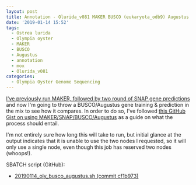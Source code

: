 ```yaml
---
layout: post
title: Annotation - Olurida_v081 MAKER BUSCO (eukaryota_odb9) Augustus Training Submitted to Mox
date: '2019-01-14 15:52'
tags:
  - Ostrea lurida
  - Olympia oyster
  - MAKER
  - BUSCO
  - Augustus
  - annotation
  - mox
  - Olurida_v081
categories:
  - Olympia Oyster Genome Sequencing
---
```

[I've previously run MAKER, followed by two round of SNAP gene predictions](https://robertslab.github.io/sams-notebook/2018/11/27/Annotation-Olurida_v081-MAKER-on-Mox.html) and now I'm going to throw a BUSCO/Augustus gene training & prediction in the mix to see how it compares. In order to do so, I've followed [this GitHub Gist on using MAKER/SNAP/BUSCO/Augustus](https://gist.github.com/darencard/bb1001ac1532dd4225b030cf0cd61ce2) as a guide on what the process should entail.

I'm not entirely sure how long this will take to run, but initial glance at the output indicates that it is unable to use the two nodes I requested, so it will only use a single node, even though this job has reserved two nodes (whoops!).

SBATCH script (GitHub):

- [20190114_oly_busco_augustus.sh
 (commit cf1b973)](https://github.com/RobertsLab/sams-notebook/blob/cf1b9737a9ff4c6468ad7903073bd3dd18859ef3/sbatch_scripts/20190114_oly_busco_augustus.sh)
